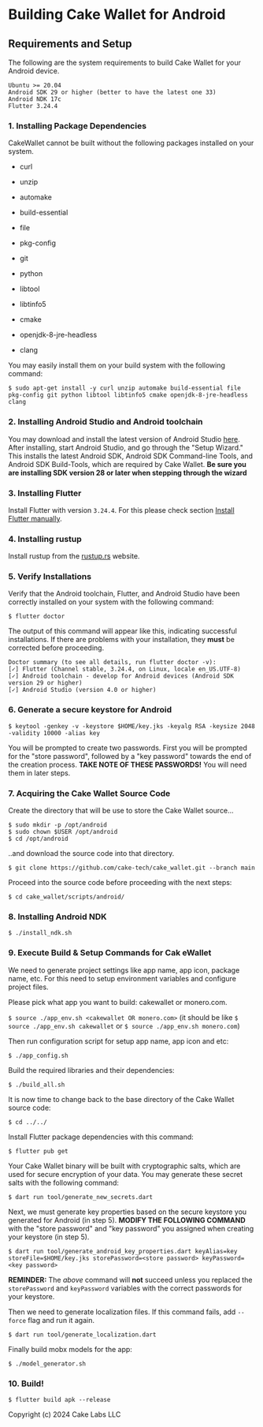 # Building Cake Wallet for Android

## Requirements and Setup

The following are the system requirements to build Cake Wallet for your Android device.

```
Ubuntu >= 20.04 
Android SDK 29 or higher (better to have the latest one 33)
Android NDK 17c
Flutter 3.24.4
```

### 1. Installing Package Dependencies

CakeWallet cannot be built without the following packages installed on your system.

- curl

- unzip

- automake

- build-essential

- file

- pkg-config

- git

- python

- libtool

- libtinfo5

- cmake

- openjdk-8-jre-headless

- clang

You may easily install them on your build system with the following command:

`$ sudo apt-get install -y curl unzip automake build-essential file pkg-config git python libtool libtinfo5 cmake openjdk-8-jre-headless clang`

### 2. Installing Android Studio and Android toolchain

You may download and install the latest version of Android Studio [here](https://developer.android.com/studio#downloads). After installing, start Android Studio, and go through the "Setup Wizard." This installs the latest Android SDK, Android SDK Command-line Tools, and Android SDK Build-Tools, which are required by Cake Wallet. **Be sure you are installing SDK version 28 or later when stepping through the wizard**

### 3. Installing Flutter

Install Flutter with version `3.24.4`. For this please check section [Install Flutter manually](https://docs.flutter.dev/get-started/install/linux#install-flutter-manually).

### 4. Installing rustup

Install rustup from the [rustup.rs](https://rustup.rs/) website.

### 5. Verify Installations

Verify that the Android toolchain, Flutter, and Android Studio have been correctly installed on your system with the following command:

`$ flutter doctor`

The output of this command will appear like this, indicating successful installations. If there are problems with your installation, they **must** be corrected before proceeding.
```
Doctor summary (to see all details, run flutter doctor -v):
[✓] Flutter (Channel stable, 3.24.4, on Linux, locale en_US.UTF-8)
[✓] Android toolchain - develop for Android devices (Android SDK version 29 or higher)
[✓] Android Studio (version 4.0 or higher)
```

### 6. Generate a secure keystore for Android

`$ keytool -genkey -v -keystore $HOME/key.jks -keyalg RSA -keysize 2048 -validity 10000 -alias key`

You will be prompted to create two passwords. First you will be prompted for the "store password", followed by a "key password" towards the end of the creation process. **TAKE NOTE OF THESE PASSWORDS!** You will need them in later steps. 

### 7. Acquiring the Cake Wallet Source Code

Create the directory that will be use to store the Cake Wallet source...

```
$ sudo mkdir -p /opt/android
$ sudo chown $USER /opt/android
$ cd /opt/android
```

..and download the source code into that directory.

`$ git clone https://github.com/cake-tech/cake_wallet.git --branch main`

Proceed into the source code before proceeding with the next steps:

`$ cd cake_wallet/scripts/android/`

### 8. Installing Android NDK

`$ ./install_ndk.sh`

### 9. Execute Build & Setup Commands for Cak eWallet

We need to generate project settings like app name, app icon, package name, etc. For this need to setup environment variables and configure project files. 

Please pick what app you want to build: cakewallet or monero.com.

`$ source ./app_env.sh <cakewallet OR monero.com>`
(it should be like `$ source ./app_env.sh cakewallet` or `$ source ./app_env.sh monero.com`)

Then run configuration script for setup app name, app icon and etc:

`$ ./app_config.sh`  

Build the required libraries and their dependencies:

`$ ./build_all.sh`

It is now time to change back to the base directory of the Cake Wallet source code:

`$ cd ../../`

Install Flutter package dependencies with this command:

`$ flutter pub get`

Your Cake Wallet binary will be built with cryptographic salts, which are used for secure encryption of your data. You may generate these secret salts with the following command:

`$ dart run tool/generate_new_secrets.dart`

Next, we must generate key properties based on the secure keystore you generated for Android (in step 5). **MODIFY THE FOLLOWING COMMAND** with the "store password" and "key password" you assigned when creating your keystore (in step 5).

`$ dart run tool/generate_android_key_properties.dart keyAlias=key storeFile=$HOME/key.jks storePassword=<store password> keyPassword=<key password>`

**REMINDER:** The *above* command will **not** succeed unless you replaced the `storePassword` and `keyPassword` variables with the correct passwords for your keystore.

Then we need to generate localization files. If this command fails, add `--force` flag and run it again.

`$ dart run tool/generate_localization.dart`

Finally build mobx models for the app:

`$ ./model_generator.sh`

### 10. Build!

`$ flutter build apk --release`

Copyright (c) 2024 Cake Labs LLC
